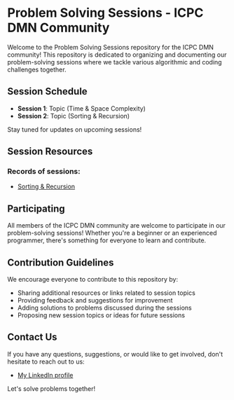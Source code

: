 # Problem Solving Sessions - ICPC DMN Community

Welcome to the Problem Solving Sessions repository for the ICPC DMN community! This repository is dedicated to organizing and documenting our problem-solving sessions where we tackle various algorithmic and coding challenges together.

## Session Schedule

- **Session 1**: Topic (Time & Space Complexity)
- **Session 2**: Topic (Sorting & Recursion)

Stay tuned for updates on upcoming sessions!

## Session Resources
### Records of sessions:

- [Sorting & Recursion](https://youtu.be/NJbfLGX_AiE?si=gHI10MZ5nsHyLYm9)

## Participating

All members of the ICPC DMN community are welcome to participate in our problem-solving sessions! Whether you're a beginner or an experienced programmer, there's something for everyone to learn and contribute.

## Contribution Guidelines

We encourage everyone to contribute to this repository by:

- Sharing additional resources or links related to session topics
- Providing feedback and suggestions for improvement
- Adding solutions to problems discussed during the sessions
- Proposing new session topics or ideas for future sessions

## Contact Us

If you have any questions, suggestions, or would like to get involved, don't hesitate to reach out to us:

- [My LinkedIn profile](https://www.linkedin.com/in/ahmed-elzayat-a83047237/)

Let's solve problems together!

